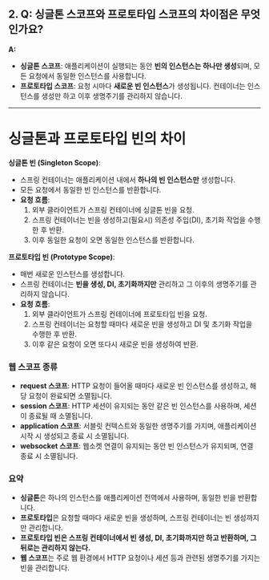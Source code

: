 ## 2. Q: 싱글톤 스코프와 프로토타입 스코프의 차이점은 무엇인가요?

**A:**

- **싱글톤 스코프**: 애플리케이션이 실행되는 동안 **빈의 인스턴스는 하나만 생성**되며, 모든 요청에서 동일한 인스턴스를 사용합니다.
- **프로토타입 스코프**: 요청 시마다 **새로운 빈 인스턴스**가 생성됩니다. 컨테이너는 인스턴스를 생성만 하고 이후 생명주기를 관리하지 않습니다.

---

# 싱글톤과 프로토타입 빈의 차이

**싱글톤 빈 (Singleton Scope)**:

- 스프링 컨테이너는 애플리케이션 내에서 **하나의 빈 인스턴스만** 생성합니다.
- 모든 요청에서 동일한 빈 인스턴스를 반환합니다.
- **요청 흐름**:
    1. 외부 클라이언트가 스프링 컨테이너에 싱글톤 빈을 요청.
    2. 스프링 컨테이너는 빈을 생성하고(필요시) 의존성 주입(DI), 초기화 작업을 수행한 후 반환.
    3. 이후 동일한 요청이 오면 동일한 인스턴스를 반환합니다.

**프로토타입 빈 (Prototype Scope)**:

- 매번 새로운 인스턴스를 생성합니다.
- 스프링 컨테이너는 **빈을 생성, DI, 초기화까지만** 관리하고 그 이후의 생명주기를 관리하지 않습니다.
- **요청 흐름**:
    1. 외부 클라이언트가 스프링 컨테이너에 프로토타입 빈을 요청.
    2. 스프링 컨테이너는 요청할 때마다 새로운 빈을 생성하고 DI 및 초기화 작업을 수행한 후 반환.
    3. 이후 같은 요청이 오면 또다시 새로운 빈을 생성하여 반환.

### 웹 스코프 종류

- **request 스코프**: HTTP 요청이 들어올 때마다 새로운 빈 인스턴스를 생성하고, 해당 요청이 완료되면 소멸됩니다.
- **session 스코프**: HTTP 세션이 유지되는 동안 같은 빈 인스턴스를 사용하며, 세션이 종료될 때 소멸됩니다.
- **application 스코프**: 서블릿 컨텍스트와 동일한 생명주기를 가지며, 애플리케이션 시작 시 생성되고 종료 시 소멸됩니다.
- **websocket 스코프**: 웹소켓 연결이 유지되는 동안 빈 인스턴스가 유지되며, 연결 종료 시 소멸됩니다.

### 요약

- **싱글톤**은 하나의 인스턴스를 애플리케이션 전역에서 사용하며, 동일한 빈을 반환합니다.
- **프로토타입**은 요청할 때마다 새로운 빈을 생성하며, 스프링 컨테이너는 빈 생성까지만 관리합니다.
- **프로토타입 빈은 스프링 컨테이너에서 빈 생성, DI, 초기화까지만 하고 반환하며, 그 뒤로는 관리하지 않는다.**
- **웹 스코프**는 주로 웹 환경에서 HTTP 요청이나 세션 등과 관련된 생명주기를 가지는 빈을 관리합니다.